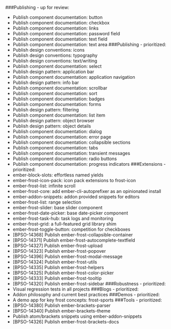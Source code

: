 
###Publishing - up for review:
- Publish component documentation: button
- Publish component documentation: checkbox
- Publish component documentation: links
- Publish component documentation: password field
- Publish component documentation: text field
- Publish component documentation: text area
###Publishing - prioritized:
- Publish design conventions: icons
- Publish design conventions: typography
- Publish design conventions: text/writing
- Publish component documentation: select
- Publish design pattern: application bar
- Publish component documentation: application navigation
- Publish design pattern: info bar
- Publish component documentation: scrollbar
- Publish component documentation:  sort
- Publish component documentation: badges
- Publish component documentation: forms
- Publish design pattern: filtering
- Publish component documentation: list item
- Publish design pattern: object browser
- Publish design pattern: object details
- Publish component documentation: dialog
- Publish component documentation: error page
- Publish component documentation: collapsible sections
- Publish component documentation: tabs
- Publish component documentation: transient messages
- Publish component documentation: radio buttons
- Publish component documentation: progress indicators
###Extensions - prioritized:
- ember-block-slots: effortless named yields
- ember-frost-icon-pack: icon pack extensions to frost-icon
- ember-frost-list: infinite scroll
- ember-frost-core: add ember-cli-autoprefixer as an opinionated install
- ember-addon-snippets: addon provided snippets for editors
- ember-frost-list: range selection
- ember-frost-slider: base slider component
- ember-frost-date-picker: base date-picker component
- ember-frost-task-hub: task logs and monitoring
- ember-frost-grid: a full-featured grid library shim
- ember-frost-toggle-button: competition for checkboxes
- [BPSO-14368] Publish ember-frost-collapsible-container
- [BPSO-14371] Publish ember-frost-autocomplete-textfield
- [BPSO-14327] Publish ember-frost-upload
- [BPSO-14323] Publish ember-frost-popover
- [BPSO-14396] Publish ember-frost-modal-message
- [BPSO-14324] Publish ember-frost-utils
- [BPSO-14335] Publish ember-frost-helpers
- [BPSO-14325] Publish ember-frost-color-picker
- [BPSO-14333] Publish ember-frost-tooltip
- [BPSO-14320] Publish ember-frost-sidebar
###Robustness - prioritized:
- Visual regression tests in all projects
###Blogs - prioritized:
- Addon philosophy and current best practices
###Demos - prioritized:
- A demo app for key frost concepts: frost-sports
###Tools - prioritized:
- [BPSO-14380] Publish ember-brackets-parser
- [BPSO-14340] Publish ember-brackets-theme
- Publish atom/brackets snippets using ember-addon-snippets
- [BPSO-14326] Publish ember-frost-brackets-docs